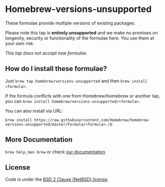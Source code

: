 # Homebrew-versions-unsupported

These formulae provide multiple versions of existing packages.

Please note this tap is **entirely unsupported** and we make no promises on longevity, security or functionality of the formulae here. You use them at your own risk.

*This tap does not accept new formulae*.

## How do I install these formulae?

Just `brew tap homebrew/versions-unsupported` and then `brew install <formula>`.

If the formula conflicts with one from Homebrew/homebrew or another tap, you can `brew install homebrew/versions-unsupported/<formula>`.

You can also install via URL:

```
brew install https://raw.githubusercontent.com/Homebrew/homebrew-versions-unsupported/master/Formula/<formula>.rb
```

## More Documentation

`brew help`, `man brew` or check [our documentation](https://github.com/Homebrew/homebrew/tree/master/share/doc/homebrew#readme).

## License
Code is under the [BSD 2 Clause (NetBSD) license](https://github.com/Homebrew/homebrew/tree/master/LICENSE.txt).
